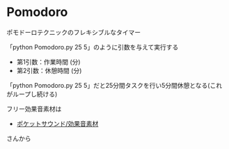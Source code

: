 # Pomodoro

ポモドーロテクニックのフレキシブルなタイマー

「python Pomodoro.py 25 5」のように引数を与えて実行する

- 第1引数：作業時間 (分)
- 第2引数：休憩時間 (分)

「python Pomodoro.py 25 5」だと25分間タスクを行い5分間休憩となる(これがループし続ける)

フリー効果音素材は

- [ポケットサウンド/効果音素材](https://pocket-se.info/)

さんから
